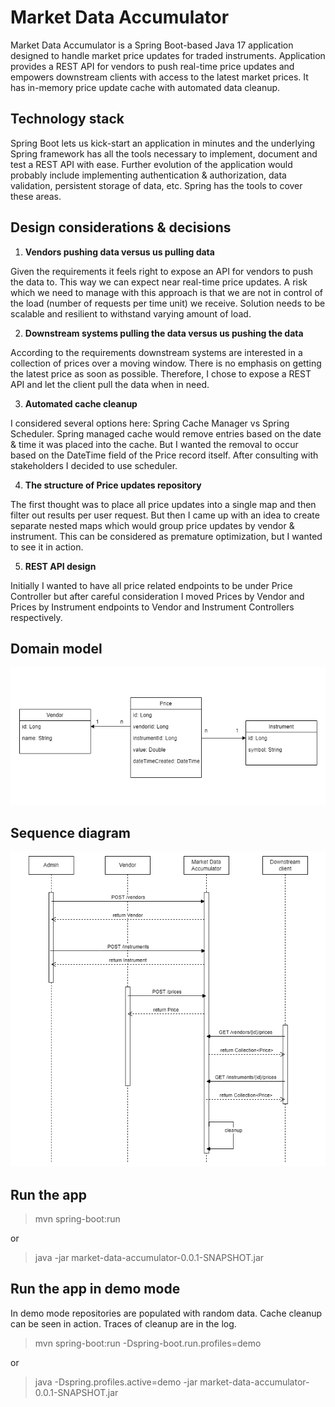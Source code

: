 Market Data Accumulator
========================

Market Data Accumulator is a Spring Boot-based Java 17 application designed to handle market price updates for traded instruments.
Application provides a REST API for vendors to push real-time price updates and empowers downstream clients with access to the latest market prices.
It has in-memory price update cache with automated data cleanup.

## Technology stack
Spring Boot lets us kick-start an application in minutes and the underlying Spring framework has all the tools necessary to implement, document and test a REST API with ease.
Further evolution of the application would probably include implementing authentication & authorization, data validation, persistent storage of data, etc.
Spring has the tools to cover these areas.

## Design considerations & decisions
1. <b>Vendors pushing data versus us pulling data</b>

Given the requirements it feels right to expose an API for vendors to push the data to. This way we can expect near real-time price updates.
A risk which we need to manage with this approach is that we are not in control of the load (number of requests per time unit) we receive. Solution needs to be scalable and resilient to withstand varying amount of load.

2. <b>Downstream systems pulling the data versus us pushing the data</b>

According to the requirements downstream systems are interested in a collection of prices over a moving window.
There is no emphasis on getting the latest price as soon as possible.
Therefore, I chose to expose a REST API and let the client pull the data when in need.

3. <b>Automated cache cleanup</b>

I considered several options here: Spring Cache Manager vs Spring Scheduler.
Spring managed cache would remove entries based on the date & time it was placed into the cache.
But I wanted the removal to occur based on the DateTime field of the Price record itself.
After consulting with stakeholders I decided to use scheduler.

4. <b>The structure of Price updates repository</b>

The first thought was to place all price updates into a single map and then filter out results per user request.
But then I came up with an idea to create separate nested maps which would group price updates by vendor & instrument.
This can be considered as premature optimization, but I wanted to see it in action.

5. <b>REST API design</b>

Initially I wanted to have all price related endpoints to be under Price Controller but after careful consideration
I moved Prices by Vendor and Prices by Instrument endpoints to Vendor and Instrument Controllers respectively.

## Domain model

![domain-model](docs/domain-model.png)

## Sequence diagram

![sequence-diagram](docs/sequence-diagram.png)

## Run the app
>mvn spring-boot:run

or

>java -jar market-data-accumulator-0.0.1-SNAPSHOT.jar

## Run the app in demo mode

In demo mode repositories are populated with random data. Cache cleanup can be seen in action. Traces of cleanup are in the log.

>mvn spring-boot:run -Dspring-boot.run.profiles=demo

or

>java -Dspring.profiles.active=demo -jar market-data-accumulator-0.0.1-SNAPSHOT.jar

